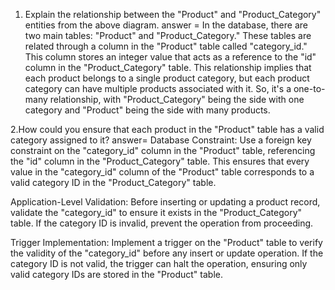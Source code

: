 1. Explain the relationship between the "Product" and "Product_Category" entities from the above diagram.
answer = In the database, there are two main tables: "Product" and "Product_Category." These tables are related through a column in the "Product" table called "category_id." This column stores an integer value that acts as a reference to the "id" column in the "Product_Category" table.
This relationship implies that each product belongs to a single product category, but each product category can have multiple products associated with it. So, it's a one-to-many relationship, with "Product_Category" being the side with one category and "Product" being the side with many products.

2.How could you ensure that each product in the "Product" table has a valid category assigned to it?
answer= Database Constraint:
Use a foreign key constraint on the "category_id" column in the "Product" table, referencing the "id" column in the "Product_Category" table. This ensures that every value in the "category_id" column of the "Product" table corresponds to a valid category ID in the "Product_Category" table.

Application-Level Validation:
Before inserting or updating a product record, validate the "category_id" to ensure it exists in the "Product_Category" table. If the category ID is invalid, prevent the operation from proceeding.

Trigger Implementation:
Implement a trigger on the "Product" table to verify the validity of the "category_id" before any insert or update operation. If the category ID is not valid, the trigger can halt the operation, ensuring only valid category IDs are stored in the "Product" table.
